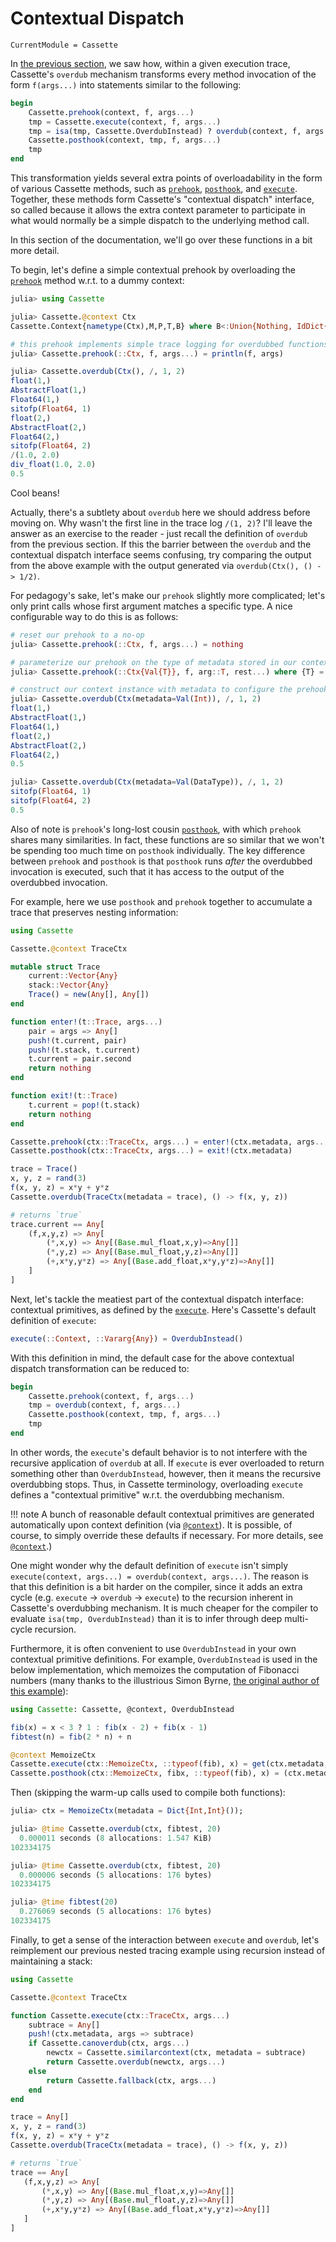 # Contextual Dispatch

```@meta
CurrentModule = Cassette
```

In [the previous section](overdub.md), we saw how, within a given execution
trace, Cassette's `overdub` mechanism transforms every method invocation of the
form `f(args...)` into statements similar to the following:

```julia
begin
    Cassette.prehook(context, f, args...)
    tmp = Cassette.execute(context, f, args...)
    tmp = isa(tmp, Cassette.OverdubInstead) ? overdub(context, f, args...) : tmp
    Cassette.posthook(context, tmp, f, args...)
    tmp
end
```

This transformation yields several extra points of overloadability in the form of various
Cassette methods, such as [`prehook`](@ref), [`posthook`](@ref), and [`execute`](@ref).
Together, these methods form Cassette's "contextual dispatch" interface, so called because it
allows the extra context parameter to participate in what would normally be a simple dispatch
to the underlying method call.

In this section of the documentation, we'll go over these functions in a bit more detail.

To begin, let's define a simple contextual prehook by overloading the [`prehook`](@ref)
method w.r.t. to a dummy context:

```julia
julia> using Cassette

julia> Cassette.@context Ctx
Cassette.Context{nametype(Ctx),M,P,T,B} where B<:Union{Nothing, IdDict{Module,Dict{Symbol,BindingMeta}}} where P<:Cassette.AbstractPass where T<:Union{Nothing, Tag} where M

# this prehook implements simple trace logging for overdubbed functions
julia> Cassette.prehook(::Ctx, f, args...) = println(f, args)

julia> Cassette.overdub(Ctx(), /, 1, 2)
float(1,)
AbstractFloat(1,)
Float64(1,)
sitofp(Float64, 1)
float(2,)
AbstractFloat(2,)
Float64(2,)
sitofp(Float64, 2)
/(1.0, 2.0)
div_float(1.0, 2.0)
0.5
```

Cool beans!

Actually, there's a subtlety about `overdub` here we should address before moving on. Why
wasn't the first line in the trace log `/(1, 2)`? I'll leave the answer as an exercise to
the reader - just recall the definition of `overdub` from the previous section. If this
the barrier between the `overdub` and the contextual dispatch interface seems confusing, try
comparing the output from the above example with the output generated via
`overdub(Ctx(), () -> 1/2)`.

For pedagogy's sake, let's make our `prehook` slightly more complicated; let's only print
calls whose first argument matches a specific type. A nice configurable way to do this is
as follows:

```julia
# reset our prehook to a no-op
julia> Cassette.prehook(::Ctx, f, args...) = nothing

# parameterize our prehook on the type of metadata stored in our context instance
julia> Cassette.prehook(::Ctx{Val{T}}, f, arg::T, rest...) where {T} = println(f, (arg, rest...))

# construct our context instance with metadata to configure the prehook
julia> Cassette.overdub(Ctx(metadata=Val(Int)), /, 1, 2)
float(1,)
AbstractFloat(1,)
Float64(1,)
float(2,)
AbstractFloat(2,)
Float64(2,)
0.5

julia> Cassette.overdub(Ctx(metadata=Val(DataType)), /, 1, 2)
sitofp(Float64, 1)
sitofp(Float64, 2)
0.5
```

Also of note is `prehook`'s long-lost cousin [`posthook`](@ref), with which `prehook` shares
many similarities. In fact, these functions are so similar that we won't be spending too much
time on `posthook` individually. The key difference between `prehook` and `posthook` is that
`posthook` runs *after* the overdubbed invocation is executed, such that it has access to the
output of the overdubbed invocation.

For example, here we use `posthook` and `prehook` together to accumulate a trace that
preserves nesting information:

```julia
using Cassette

Cassette.@context TraceCtx

mutable struct Trace
    current::Vector{Any}
    stack::Vector{Any}
    Trace() = new(Any[], Any[])
end

function enter!(t::Trace, args...)
    pair = args => Any[]
    push!(t.current, pair)
    push!(t.stack, t.current)
    t.current = pair.second
    return nothing
end

function exit!(t::Trace)
    t.current = pop!(t.stack)
    return nothing
end

Cassette.prehook(ctx::TraceCtx, args...) = enter!(ctx.metadata, args...)
Cassette.posthook(ctx::TraceCtx, args...) = exit!(ctx.metadata)

trace = Trace()
x, y, z = rand(3)
f(x, y, z) = x*y + y*z
Cassette.overdub(TraceCtx(metadata = trace), () -> f(x, y, z))

# returns `true`
trace.current == Any[
    (f,x,y,z) => Any[
        (*,x,y) => Any[(Base.mul_float,x,y)=>Any[]]
        (*,y,z) => Any[(Base.mul_float,y,z)=>Any[]]
        (+,x*y,y*z) => Any[(Base.add_float,x*y,y*z)=>Any[]]
    ]
]
```

Next, let's tackle the meatiest part of the contextual dispatch interface: contextual
primitives, as defined by the [`execute`](@ref). Here's Cassette's default definition
of `execute`:

```julia
execute(::Context, ::Vararg{Any}) = OverdubInstead()
```

With this definition in mind, the default case for the above contextual dispatch
transformation can be reduced to:

```julia
begin
    Cassette.prehook(context, f, args...)
    tmp = overdub(context, f, args...)
    Cassette.posthook(context, tmp, f, args...)
    tmp
end
```

In other words, the `execute`'s default behavior is to not interfere with the recursive
application of `overdub` at all. If `execute` is ever overloaded to return something other
than `OverdubInstead`, however, then it means the recursive overdubbing stops. Thus, in
Cassette terminology, overloading `execute` defines a "contextual primitive" w.r.t. the
overdubbing mechanism.

!!! note
    A bunch of reasonable default contextual primitives are generated automatically
    upon context definition (via [`@context`](@ref)). It is possible, of course, to
    simply override these defaults if necessary. For more details, see [`@context`](@ref).)

One might wonder why the default definition of `execute` isn't simply
`execute(context, args...) = overdub(context, args...)`. The reason is that this definition
is a bit harder on the compiler, since it adds an extra cycle (e.g. `execute` -> `overdub`
-> `execute`) to the recursion inherent in Cassette's overdubbing mechanism. It is much
cheaper for the compiler to evaluate `isa(tmp, OverdubInstead)` than it is to infer
through deep multi-cycle recursion.

Furthermore, it is often convenient to use `OverdubInstead` in your own contextual
primitive definitions. For example, `OverdubInstead` is used in the below
implementation, which memoizes the computation of Fibonacci numbers (many thanks
to the illustrious Simon Byrne, [the original author of this example](https://stackoverflow.com/questions/52050262/how-to-do-memoization-or-memoisation-in-julia-1-0/52062639#52062639)):

```julia
using Cassette: Cassette, @context, OverdubInstead

fib(x) = x < 3 ? 1 : fib(x - 2) + fib(x - 1)
fibtest(n) = fib(2 * n) + n

@context MemoizeCtx
Cassette.execute(ctx::MemoizeCtx, ::typeof(fib), x) = get(ctx.metadata, x, OverdubInstead())
Cassette.posthook(ctx::MemoizeCtx, fibx, ::typeof(fib), x) = (ctx.metadata[x] = fibx)
```

Then (skipping the warm-up calls used to compile both functions):

```julia
julia> ctx = MemoizeCtx(metadata = Dict{Int,Int}());

julia> @time Cassette.overdub(ctx, fibtest, 20)
  0.000011 seconds (8 allocations: 1.547 KiB)
102334175

julia> @time Cassette.overdub(ctx, fibtest, 20)
  0.000006 seconds (5 allocations: 176 bytes)
102334175

julia> @time fibtest(20)
  0.276069 seconds (5 allocations: 176 bytes)
102334175
```


Finally, to get a sense of the interaction between `execute` and `overdub`, let's
reimplement our previous nested tracing example using recursion instead of maintaining
a stack:

```julia
using Cassette

Cassette.@context TraceCtx

function Cassette.execute(ctx::TraceCtx, args...)
    subtrace = Any[]
    push!(ctx.metadata, args => subtrace)
    if Cassette.canoverdub(ctx, args...)
        newctx = Cassette.similarcontext(ctx, metadata = subtrace)
        return Cassette.overdub(newctx, args...)
    else
        return Cassette.fallback(ctx, args...)
    end
end

trace = Any[]
x, y, z = rand(3)
f(x, y, z) = x*y + y*z
Cassette.overdub(TraceCtx(metadata = trace), () -> f(x, y, z))

# returns `true`
trace == Any[
   (f,x,y,z) => Any[
       (*,x,y) => Any[(Base.mul_float,x,y)=>Any[]]
       (*,y,z) => Any[(Base.mul_float,y,z)=>Any[]]
       (+,x*y,y*z) => Any[(Base.add_float,x*y,y*z)=>Any[]]
   ]
]
```
